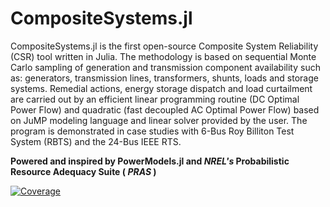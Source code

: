 # CompositeSystems.jl

CompositeSystems.jl is the first open-source Composite System Reliability (CSR) tool written in Julia. The methodology is based on sequential Monte Carlo sampling of generation and transmission component availability such as: generators, transmission lines, transformers, shunts, loads and storage systems. Remedial actions, energy storage dispatch and load curtailment are carried out by an efficient linear programming routine (DC Optimal Power Flow) and quadratic (fast decoupled AC Optimal Power Flow) based on JuMP modeling language and linear solver provided by the user. The program is demonstrated in case studies with 6-Bus Roy Billiton Test System (RBTS) and the 24-Bus IEEE RTS.

**Powered and inspired by PowerModels.jl and *NREL's* Probabilistic Resource Adequacy Suite ( *PRAS* )**

[![Coverage](https://codecov.io/gh/JosifFP/PRATS.jl/branch/master/graph/badge.svg)
](https://codecov.io/gh/JosifFP/PRATS.jl)
